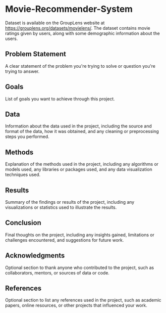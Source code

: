 # Movie-Recommender-System
Dataset is available on the GroupLens website at https://grouplens.org/datasets/movielens/. The dataset contains movie ratings given by users, along with some demographic information about the users.

## Problem Statement

A clear statement of the problem you're trying to solve or question you're trying to answer.

## Goals

List of goals you want to achieve through this project.

## Data

Information about the data used in the project, including the source and format of the data, how it was obtained, and any cleaning or preprocessing steps you performed.

## Methods

Explanation of the methods used in the project, including any algorithms or models used, any libraries or packages used, and any data visualization techniques used.

## Results

Summary of the findings or results of the project, including any visualizations or statistics used to illustrate the results.

## Conclusion

Final thoughts on the project, including any insights gained, limitations or challenges encountered, and suggestions for future work.

## Acknowledgments

Optional section to thank anyone who contributed to the project, such as collaborators, mentors, or sources of data or code.

## References

Optional section to list any references used in the project, such as academic papers, online resources, or other projects that influenced your work.



